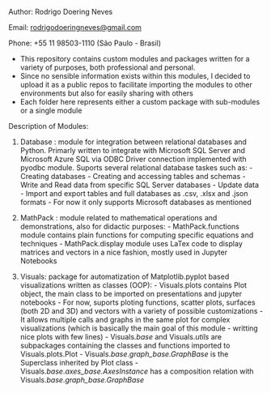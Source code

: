 Author: Rodrigo Doering Neves

Email: rodrigodoeringneves@gmail.com

Phone: +55 11 98503-1110 (São Paulo - Brasil)

- This repository contains custom modules and packages written for a variety of purposes, both professional and personal.
- Since no sensible information exists within this modules, I decided to upload it as a public repos to facilitate importing the modules to other environments but also for easily sharing with others
- Each folder here represents either a custom package with sub-modules or a single module

Description of Modules:

1) Database : module for integration between relational databases and Python. Primarly written to integrate with Microsoft SQL Server and Microsoft Azure SQL via ODBC Driver connection implemented with pyodbc module. Suports several relational database taskes such as: 
       - Creating databases
       - Creating and accessing tables and schemas
       - Write and Read data from specific SQL Server databases
       - Update data
       - Import and export tables and full databases as .csv, .xlsx and .json formats
       - For now it only supports Microsoft databases as mentioned


2) MathPack : module related to mathematical operations and demonstrations, also for didactic purposes:
       - MathPack.functions module contains plain functions for computing specific equations and techniques
       - MathPack.display module uses LaTex code to display matrices and vectors in a nice fashion, mostly used in Jupyter Notebooks



3) Visuals: package for automatization of Matplotlib.pyplot based visualizations written as classes (OOP):
       - Visuals.plots contains Plot object, the main class to be imported on presentations and jupyter notebooks
       - For now, suports ploting functions, scatter plots, surfaces (both 2D and 3D) and vectors with a variety of possible customizations
       - It allows multiple calls and graphs in the same plot for complex visualizations (which is basically the main goal of this module - writting nice plots with few lines)
       - Visuals._base_ and Visuals._utils_ are subpackages containing the classes and functions imported to Visuals.plots.Plot
       - Visuals._base_._graph_base.GraphBase_ is the Superclass inherited by Plot class
       - Visuals._base_._axes_base.AxesInstance_ has a composition relation with Visuals._base_._graph_base.GraphBase_
 

